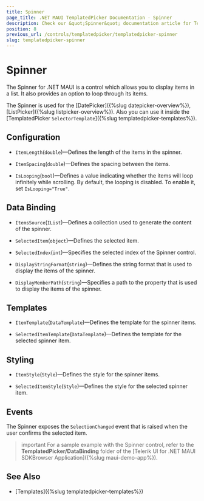 ```yaml
---
title: Spinner
page_title: .NET MAUI TemplatedPicker Documentation - Spinner
description: Check our &quot;Spinner&quot; documentation article for Telerik TemplatedPicker for .NET MAUI.
position: 8
previous_url: /controls/templatedpicker/templatedpicker-spinner
slug: templatedpicker-spinner
---
```


# Spinner

The Spinner for .NET MAUI is a control which allows you to display items in a list. It also provides an option to loop through its items.

The Spinner is used for the [DatePicker]({%slug datepicker-overview%}), [ListPicker]({%slug listpicker-overview%}). Also you can use it inside the [TemplatedPicker `SelectorTemplate`]({%slug templatedpicker-templates%}).

## Configuration

* `ItemLength`(`double`)&mdash;Defines the length of the items in the spinner.

* `ItemSpacing`(`double`)&mdash;Defines the spacing between the items.

* `IsLooping`(`bool`)&mdash;Defines a value indicating whether the items will loop infinitely while scrolling. By default, the looping is disabled. To enable it, set `IsLooping="True"`.

## Data Binding

* `ItemsSource`(`IList`)&mdash;Defines a collection used to generate the content of the spinner.

* `SelectedItem`(`object`)&mdash;Defines the selected item.

* `SelectedIndex`(`int`)&mdash;Specifies the selected index of the Spinner control.

* `DisplayStringFormat`(`string`)&mdash;Defines the string format that is used to display the items of the spinner.

* `DisplayMemberPath`(`string`)&mdash;Specifies a path to the property that is used to display the items of the spinner.

## Templates

* `ItemTemplate`(`DataTemplate`)&mdash;Defines the template for the spinner items.

* `SelectedItemTemplate`(`DataTemplate`)&mdash;Defines the template for the selected spinner item.

## Styling

* `ItemStyle`(`Style`)&mdash;Defines the style for the spinner items.

* `SelectedItemStyle`(`Style`)&mdash;Defines the style for the selected spinner item.

## Events

The Spinner exposes the `SelectionChanged` event that is raised when the user confirms the selected item.

>important For a sample example with the Spinner control, refer to the **TemplatedPicker/DataBinding** folder of the [Telerik UI for .NET MAUI SDKBrowser Application]({%slug maui-demo-app%}).

## See Also

- [Templates]({%slug templatedpicker-templates%})
